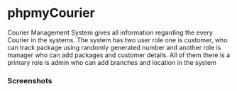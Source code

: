 # phpmyCourier

Courier Management System gives all information regarding the every Courier in the systems. The system has two user role one is customer, who can track package using randomly generated number and another role is  manager who can add packages and customer details. All of them there is a primary role is admin who can add branches and location in the system

### Screenshots
